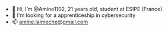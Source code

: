 - 👋 Hi, I’m @Amine1102, 21 years old, student at ESIPE (France)
- 👀 I'm looking for a apprenticeship in cybersecurity
- 📫 amine.laimeche@gmail.com

<!---
Amine1102/Amine1102 is a ✨ special ✨ repository because its `README.md` (this file) appears on your GitHub profile.
You can click the Preview link to take a look at your changes.
--->
